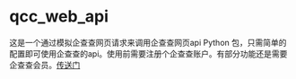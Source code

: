 # qcc_web_api
这是一个通过模拟企查查网页请求来调用企查查网页api Python 包，只需简单的配置即可使用企查查的api。使用前需要注册个企查查账户。有部分功能还是需要企查查会员。[传送门](https://www.qcc.com/)
